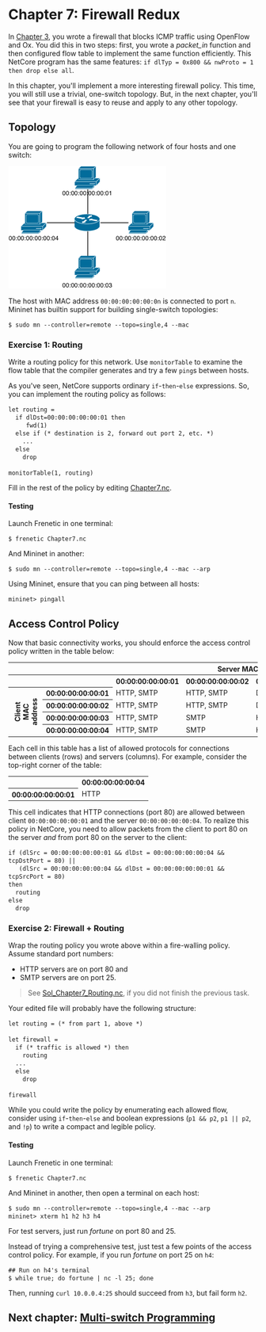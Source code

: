 Chapter 7: Firewall Redux
=========================

In [Chapter 3](03-OxFirewall.md), you wrote a firewall that blocks ICMP traffic using OpenFlow and Ox. You did this in two steps: first, you wrote a _packet_in_ function and then configured flow table to implement the same function efficiently. 
This NetCore program has the same features: `if dlTyp = 0x800 && nwProto = 1 then drop else all`. 

In this chapter, you'll implement a more interesting firewall policy. This time, you will still use a trivial, one-switch topology. But, in the next chapter, you'll see 
that your firewall is easy to reuse and apply to any other topology.

## Topology 

You are going to program the following network of four hosts and one switch:

![image](images/topo-single-4.png)

The host with MAC address `00:00:00:00:00:0n` is connected to port `n`. Mininet has builtin support for building single-switch topologies:

```
$ sudo mn --controller=remote --topo=single,4 --mac
```

### Exercise 1: Routing

Write a routing policy for this network. Use `monitorTable` to examine the flow table that the compiler generates and try a few `ping`s between hosts.

As you've seen, NetCore supports ordinary `if`-`then`-`else` expressions.
So, you can implement the routing policy as follows:

```
let routing =
  if dlDst=00:00:00:00:00:01 then
     fwd(1)
  else if (* destination is 2, forward out port 2, etc. *)
    ...
  else
    drop
    
monitorTable(1, routing)
```

Fill in the rest of the policy by editing [Chapter7.nc](netcore-tutorial-code/Chapter7.nc). 

#### Testing

Launch Frenetic in one terminal:

```
$ frenetic Chapter7.nc
```

And Mininet in another:

```
$ sudo mn --controller=remote --topo=single,4 --mac --arp
```

Using Mininet, ensure that you can ping between all hosts:

```
mininet> pingall
```

## Access Control Policy

Now that basic connectivity works, you should enforce the access control policy written in the table below:

<table>
<tr>
  <th style="visibility: hidden"></th>
  <th style="visibility: hidden"></th>
  <th colspan="4">Server MAC address</th>
</tr>
<tr>
  <th style="visibility: hidden"></th>
  <th style="visibility: hidden"></th>
  <th>00:00:00:00:00:01</th>
  <th>00:00:00:00:00:02</th>
  <th>00:00:00:00:00:03</th>
  <th>00:00:00:00:00:04</th>
</tr>
<tr>
  <th rowspan="5" style="-webkit-transform:rotate(270deg)" >
    Client MAC<br>address
  </th>
  <th>00:00:00:00:00:01</th>
  <td>HTTP, SMTP</td>
  <td>HTTP, SMTP</td>
  <td>Deny All</td>
  <td>HTTP</td>
</tr>
<tr>
  <th>00:00:00:00:00:02</th>
  <td>HTTP, SMTP</td>
  <td>HTTP, SMTP</td>
  <td>Deny All</td>
  <td>HTTP</td>
</tr>
<tr>
  <th>00:00:00:00:00:03</th>
  <td>HTTP, SMTP</td>
  <td>SMTP</td>
  <td>HTTP, SMTP</td>
  <td>HTTP, SMTP</td>
</tr>
<tr>
  <th>00:00:00:00:00:04</th>
  <td>HTTP, SMTP</td>
  <td>SMTP</td>
  <td>HTTP, SMTP</td>
  <td>HTTP, SMTP</td>
</tr>
</table>

Each cell in this table has a list of allowed protocols for connections between
clients (rows) and servers (columns). For example, consider the top-right corner of the table:


<table>
<tr>
  <th></th>
  <th>00:00:00:00:00:04</th>
</tr>
<tr>
  <th>00:00:00:00:00:01</th>
  <td>HTTP</td>
</tr>
</table>

This cell indicates that HTTP connections (port 80) are allowed between client
`00:00:00:00:00:01` and the server `00:00:00:00:00:04`. To realize this policy in NetCore, you need to allow packets from the client to port 80 on the server *and* from port 80 on the server to the client:

```
if (dlSrc = 00:00:00:00:00:01 && dlDst = 00:00:00:00:00:04 && tcpDstPort = 80) ||
   (dlSrc = 00:00:00:00:00:04 && dlDst = 00:00:00:00:00:01 && tcpSrcPort = 80)
then
  routing
else
  drop
```

### Exercise 2: Firewall + Routing

Wrap the routing policy you wrote above within a fire-walling policy.
Assume standard port numbers:

- HTTP servers are on port 80 and 
- SMTP servers are on port 25.

> See [Sol_Chapter7_Routing.nc](netcore-tutorial-code/Sol_Chapter7_Routing.nc), if you
> did not finish the previous task.

Your edited file will probably have the following structure:

```
let routing = (* from part 1, above *)

let firewall =
  if (* traffic is allowed *) then
    routing
  ...
  else
    drop

firewall
```

While you could write the policy by enumerating each allowed flow, consider
using `if`-`then`-`else` and boolean expressions (`p1 && p2`, `p1 || p2`, and `!p`) to write a compact and legible policy.

#### Testing

Launch Frenetic in one terminal:

```
$ frenetic Chapter7.nc
```

And Mininet in another, then open a terminal on each host:

```
$ sudo mn --controller=remote --topo=single,4 --mac --arp
mininet> xterm h1 h2 h3 h4
```

For test servers, just run _fortune_ on port 80 and 25.

Instead of trying a comprehensive test, just test a few points of the access control policy. For example, if you run _fortune_ on port 25 on `h4`:

```
## Run on h4's terminal
$ while true; do fortune | nc -l 25; done
```

Then, running `curl 10.0.0.4:25` should succeed from `h3`, but fail form `h2`.

## Next chapter: [Multi-switch Programming][Ch8]

[Ch8]: 08-NCMultiSwitch.md

[Action]: http://frenetic-lang.github.io/frenetic/docs/OpenFlow0x01.Action.html
